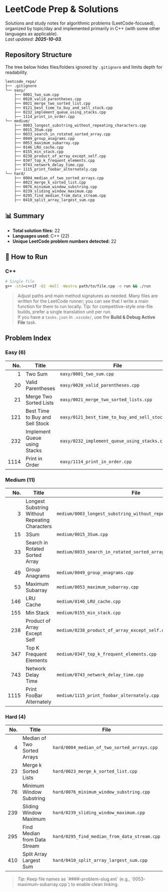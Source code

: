 # LeetCode Prep & Solutions

Solutions and study notes for algorithmic problems (LeetCode-focused), organized by topic/day and implemented primarily in C++ (with some other languages as applicable).  
_Last updated: **2025-10-03**._

## Repository Structure
The tree below hides files/folders ignored by `.gitignore` and limits depth for readability.

```text
leetcode_repo/
├── .gitignore
└── easy/
    ├── 0001_two_sum.cpp
    ├── 0020_valid_parentheses.cpp
    ├── 0021_merge_two_sorted_list.cpp
    ├── 0121_best_time_to_buy_and_sell_stock.cpp
    ├── 0232_implement_queue_using_stacks.cpp
    ├── 1114_print_in_order.cpp
└── medium/
    ├── 0003_longest_substring_without_repeating_characters.cpp
    ├── 0015_3Sum.cpp
    ├── 0033_search_in_rotated_sorted_array.cpp
    ├── 0049_group_anagrams.cpp
    ├── 0053_maximum_subarray.cpp
    ├── 0146_LRU_cache.cpp
    ├── 0155_min_stack.cpp
    ├── 0238_product_of_array_except_self.cpp
    ├── 0347_top_k_frequent_elements.cpp
    ├── 0743_network_delay_time.cpp
    ├── 1115_print_foobar_alternately.cpp
└── hard/
    ├── 0004_median_of_two_sorted_arrays.cpp
    ├── 0023_merge_k_sorted_list.cpp
    ├── 0076_minimum_window_substring.cpp
    ├── 0239_sliding_window_maximum.cpp
    ├── 0295_find_median_from_data_stream.cpp
    ├── 0410_split_array_largest_sum.cpp

```

## 📊 Summary

- **Total solution files:** 22
- **Languages used:** C++ (22)
- **Unique LeetCode problem numbers detected:** 22

## 🚀 How to Run

### C++
```bash
# Single file
g++ -std=c++17 -O2 -Wall -Wextra path/to/file.cpp -o run && ./run
```

> Adjust paths and main method signatures as needed. Many files are written for the LeetCode runner; you can see that I write a main function for them to run locally.
> Tip: for competitive-style one-file builds, prefer a single translation unit per run.  
> If you have a `tasks.json` in `.vscode/`, use the **Build & Debug Active File** task.

## Problem Index

### Easy (6)
| No. | Title | File |
|---:|---|---|
| 1   | Two Sum | `easy/0001_two_sum.cpp` |
| 20  | Valid Parentheses | `easy/0020_valid_parentheses.cpp` |
| 21  | Merge Two Sorted Lists | `easy/0021_merge_two_sorted_lists.cpp` |
| 121 | Best Time to Buy and Sell Stock | `easy/0121_best_time_to_buy_and_sell_stock.cpp` |
| 232 | Implement Queue using Stacks | `easy/0232_implement_queue_using_stacks.cpp` |
| 1114 | Print in Order | `easy/1114_print_in_order.cpp` |

### Medium (11)
| No. | Title | File |
|---:|---|---|
| 3   | Longest Substring Without Repeating Characters | `medium/0003_longest_substring_without_repeating_characters.cpp` |
| 15  | 3Sum | `medium/0015_3Sum.cpp` |
| 33  | Search in Rotated Sorted Array | `medium/0033_search_in_rotated_sorted_array.cpp` |
| 49  | Group Anagrams | `medium/0049_group_anagrams.cpp` |
| 53  | Maximum Subarray | `medium/0053_maximum_subarray.cpp` |
| 146 | LRU Cache | `medium/0146_LRU_cache.cpp` |
| 155 | Min Stack | `medium/0155_min_stack.cpp` |
| 238 | Product of Array Except Self | `medium/0238_product_of_array_except_self.cpp` |
| 347 | Top K Frequent Elements | `medium/0347_top_k_frequent_elements.cpp` |
| 743 | Network Delay Time | `medium/0743_network_delay_time.cpp` |
| 1115 | Print FooBar Alternately | `medium/1115_print_foobar_alternately.cpp` |

### Hard (4)
| No. | Title | File |
|---:|---|---|
| 4   | Median of Two Sorted Arrays | `hard/0004_median_of_two_sorted_arrays.cpp` |
| 23  | Merge k Sorted Lists | `hard/0023_merge_k_sorted_list.cpp` |
| 76  | Minimum Window Substring | `hard/0076_minimum_window_substring.cpp` |
| 239 | Sliding Window Maximum | `hard/0239_sliding_window_maximum.cpp` |
| 295 | Find Median from Data Stream | `hard/0295_find_median_from_data_stream.cpp` |
| 410 | Split Array Largest Sum | `hard/0410_split_array_largest_sum.cpp` |


> _Tip:_ Keep file names as \`####-problem-slug.ext\` (e.g., \`0053-maximum-subarray.cpp\`) to enable clean linking.
